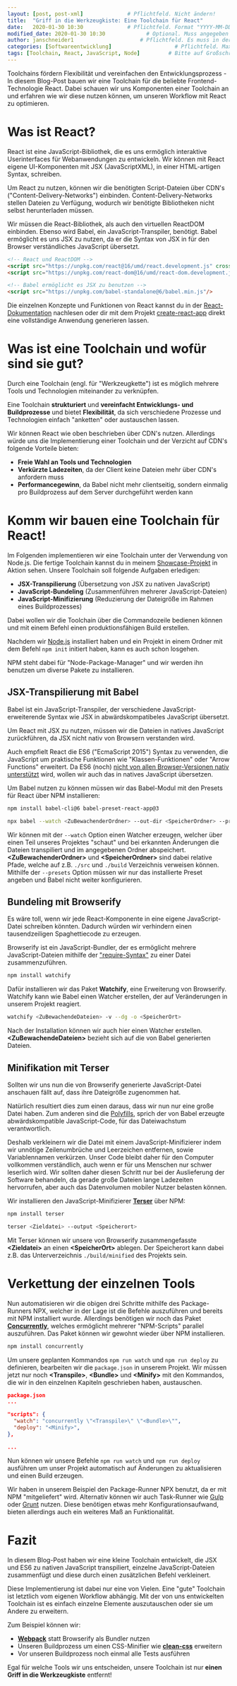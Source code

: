 ```yaml
---
layout: [post, post-xml]              # Pflichtfeld. Nicht ändern!
title:  "Griff in die Werkzeugkiste: Eine Toolchain für React"         # Pflichtfeld. Bitte einen Titel für den Blog Post angeben.
date:   2020-01-30 10:30              # Pflichtfeld. Format "YYYY-MM-DD HH:MM". Muss für Veröffentlichung in der Vergangenheit liegen. (Für Preview egal)
modified_date: 2020-01-30 10:30             # Optional. Muss angegeben werden, wenn eine bestehende Datei geändert wird.
author: janschneider1                     # Pflichtfeld. Es muss in der "authors.yml" einen Eintrag mit diesem Namen geben.
categories: [Softwareentwicklung]                    # Pflichtfeld. Maximal eine der angegebenen Kategorien verwenden.
tags: [Toolchain, React, JavaScript, Node]         # Bitte auf Großschreibung achten.
---
```


Toolchains fördern Flexibilität und vereinfachen den Entwicklungsprozess - In diesem Blog-Post bauen wir eine Toolchain für die beliebte Frontend-Technologie React. 
Dabei schauen wir uns Komponenten einer Toolchain an und erfahren wie wir diese nutzen können, um unseren Workflow mit React zu optimieren.

# Was ist React?

React ist eine JavaScript-Bibliothek, die es uns ermöglich interaktive Userinterfaces für Webanwendungen zu entwickeln.
Wir können mit React eigene UI-Komponenten mit JSX (JavaScriptXML), in einer HTML-artigen Syntax, schreiben.

Um React zu nutzen, können wir die benötigten Script-Dateien über CDN's ("Content-Delivery-Networks") einbinden.
Content-Delivery-Networks stellen Dateien zu Verfügung, wodurch wir benötigte Bibliotheken nicht selbst herunterladen müssen.

Wir müssen die React-Bibliothek, als auch den virtuellen ReactDOM einbinden. 
Ebenso wird Babel, ein JavaScript-Transpiler, benötigt.
Babel ermöglicht es uns JSX zu nutzen, da er die Syntax von JSX in für den Browser verständliches JavaScript übersetzt.

```html
<!-- React und ReactDOM -->
<script src="https://unpkg.com/react@16/umd/react.development.js" crossorigin></script>
<script src="https://unpkg.com/react-dom@16/umd/react-dom.development.js" crossorigin></script>

<!-- Babel ermöglicht es JSX zu benutzen -->
<script src="https://unpkg.com/babel-standalone@6/babel.min.js"/>
```

Die einzelnen Konzepte und Funktionen von React kannst du in der [React-Dokumentation](https://reactjs.org/docs/hello-world.html) nachlesen
oder dir mit dem Projekt [create-react-app](https://github.com/facebook/create-react-app) direkt eine vollständige Anwendung generieren lassen.

# Was ist eine Toolchain und wofür sind sie gut?

Durch eine Toolchain (engl. für "Werkzeugkette") ist es möglich mehrere Tools und Technologien miteinander zu verknüpfen.

Eine Toolchain **strukturiert** und **vereinfacht Entwicklungs- und Buildprozesse** und bietet **Flexibilität**, da sich verschiedene Prozesse und Technologien einfach "anketten" oder austauschen lassen.

Wir können React wie oben beschrieben über CDN's nutzen. 
Allerdings würde uns die Implementierung einer Toolchain und der Verzicht auf CDN's folgende Vorteile bieten:
- **Freie Wahl an Tools und Technologien**
- **Verkürzte Ladezeiten**, da der Client keine Dateien mehr über CDN's anfordern muss
- **Performancegewinn**, da Babel nicht mehr clientseitig, sondern einmalig pro Buildprozess auf dem Server durchgeführt werden kann

# Komm wir bauen eine Toolchain für React!

Im Folgenden implementieren wir eine Toolchain unter der Verwendung von Node.js. 
Die fertige Toolchain kannst du in meinem [Showcase-Projekt](https://github.com/JanSchneider1/PipePuzzle_React) in Aktion sehen. 
Unsere Toolchain soll folgende Aufgaben erledigen:

- **JSX-Transpilierung** (Übersetzung von JSX zu nativen JavaScript)
- **JavaScript-Bundeling** (Zusammenführen mehrerer JavaScript-Dateien)
- **JavaScript-Minifizierung** (Reduzierung der Dateigröße im Rahmen eines Buildprozesses)

Dabei wollen wir die Toolchain über die Commandozeile bedienen können und mit einem Befehl einen produktionsfähigen Build erstellen.

Nachdem wir [Node.js](https://nodejs.org/en/) installiert haben und ein Projekt in einem Ordner mit dem Befehl `npm init` initiert haben, kann es auch schon losgehen.

NPM steht dabei für "Node-Package-Manager" und wir werden ihn benutzen um diverse Pakete zu installieren.

## JSX-Transpilierung mit Babel

Babel ist ein JavaScript-Transpiler, der verschiedene JavaScript-erweiterende Syntax wie JSX in abwärdskompatibeles JavaScript übersetzt.

Um React mit JSX zu nutzen, müssen wir die Dateien in natives JavaScript zurückführen, da JSX nicht nativ von Browsern verstanden wird. 

Auch empfielt React die ES6 ("EcmaScript 2015") Syntax zu verwenden, die JavaScript um praktische Funktionen wie "Klassen-Funktionen" oder "Arrow Functions" erweitert.
Da ES6 (noch) [nicht von allen Browser-Versionen nativ unterstützt](https://www.w3schools.com/js/js_es6.asp) wird, wollen wir auch das in natives JavaScript übersetzen.

Um Babel nutzen zu können müssen wir das Babel-Modul mit den Presets für React über NPM installieren:

```bash
npm install babel-cli@6 babel-preset-react-app@3
```

```bash
npx babel --watch <ZuBewachenderOrdner> --out-dir <SpeicherOrdner> --presets react-app/prod
```

Wir können mit der `--watch` Option einen Watcher erzeugen, welcher über einen Teil unseres Projektes "schaut" und bei erkannten Änderungen die Dateien transpiliert und im angegebenen Ordner abspeichert.
 **\<ZuBewachenderOrdner>** und **\<SpeicherOrdner>** sind dabei relative Pfade, welche auf z.B. `./src` und `./build` Verzeichnis verweisen können. Mithilfe der `--presets` Option
 müssen wir nur das installierte Preset angeben und Babel nicht weiter konfigurieren.

## Bundeling mit Browserify

Es wäre toll, wenn wir jede React-Komponente in eine eigene JavaScript-Datei schreiben könnten.
Dadurch würden wir verhindern einen tausendzeiligen Spaghettiecode zu erzeugen.

Browserify ist ein JavaScript-Bundler, der es ermöglicht mehrere JavaScript-Dateien mithilfe der ["require-Syntax"](http://browserify.org/) zu einer Datei zusammenzuführen.

```bash
npm install watchify
```

Dafür installieren wir das Paket **Watchify**, eine Erweiterung von Browserify.
Watchify kann wie Babel einen Watcher erstellen, der auf Veränderungen in unserem Projekt reagiert.

```bash
watchify <ZuBewachendeDateien> -v --dg -o <SpeicherOrt>
```

Nach der Installation können wir auch hier einen Watcher erstellen. 
**\<ZuBewachendeDateien>** bezieht sich auf die von Babel generierten Dateien.


## Minifikation mit Terser

Sollten wir uns nun die von Browserify generierte JavaScript-Datei anschauen fällt auf, dass ihre Dateigröße zugenommen hat.
 
Natürlich resultiert dies zum einen daraus, dass wir nun nur eine große Datei haben.
Zum anderen sind die [Polyfills](https://developer.mozilla.org/en-US/docs/Glossary/Polyfill), sprich der von Babel erzeugte abwärdskompatible JavaScript-Code, für das Dateiwachstum verantwortlich.

Deshalb verkleinern wir die Datei mit einem JavaScript-Minifizierer indem wir unnötige Zeilenumbrüche und Leerzeichen entfernen, sowie Variablennamen verkürzen.
Unser Code bleibt daher für den Computer vollkommen verständlich, auch wenn er für uns Menschen nur schwer leserlich wird.
Wir sollten daher diesen Schritt nur bei der Auslieferung der Software behandeln, da gerade große Dateien lange Ladezeiten hervorrufen, aber auch das Datenvolumen mobiler Nutzer belasten können.

Wir installieren den JavaScript-Minifizierer [**Terser**](https://github.com/terser/terser) über NPM:

```bash
npm install terser
```

```bash
terser <Zieldatei> --output <Speicherort>
```

Mit Terser können wir unsere von Browserify zusammengefasste  **\<Zieldatei>** an einen  **\<SpeicherOrt>** ablegen.
Der Speicherort kann dabei z.B. das Unterverzeichnis `./build/minified` des Projekts sein.

# Verkettung der einzelnen Tools

Nun automatisieren wir die obigen drei Schritte mithilfe des Package-Runners NPX, welcher in der Lage ist die Befehle auszuführen und bereits mit NPM installiert wurde.
Allerdings benötigen wir noch das Paket [**Concurrently**](https://www.npmjs.com/package/concurrently), welches ermöglicht mehrerer "NPM-Scripts" parallel auszuführen.
Das Paket können wir gewohnt wieder über NPM installieren.

```bash
npm install concurrently
```

Um unsere geplanten Kommandos `npm run watch` und `npm run deploy` zu definieren, bearbeiten wir die `package.json` in unserem Projekt.
Wir müssen jetzt nur noch  **\<Transpile>**,  **\<Bundle>** und **\<Minify>** mit den Kommandos, die wir in den einzelnen Kapiteln geschrieben haben, austauschen.

```json
package.json
...

"scripts": {
  "watch": "concurrently \"<Transpile>\" \"<Bundle>\"",
  "deploy": "<Minify>",
},

...
```

Nun können wir unsere Befehle `npm run watch` und `npm run deploy` ausführen um unser Projekt automatisch auf Änderungen zu aktualisieren und einen Build erzeugen.

Wir haben in unserem Beispiel den Package-Runner NPX benutzt, da er mit NPM "mitgeliefert" wird. Alternativ können
wir auch Task-Runner wie [Gulp](https://gulpjs.com) oder [Grunt](https://gruntjs.com) nutzen. 
Diese benötigen etwas mehr Konfigurationsaufwand, bieten allerdings auch ein weiteres Maß an Funktionalität.

# Fazit

In diesem Blog-Post haben wir eine kleine Toolchain entwickelt, die JSX und ES6 zu nativen JavaScript transpiliert,
einzelne JavaScript-Dateien zusammenfügt und diese durch einen zusätzlichen Befehl verkleinert.

Diese Implementierung ist dabei nur eine von Vielen. 
Eine "gute" Toolchain ist letztlich vom eigenen Workflow abhängig.
Mit der von uns entwickelten Toolchain ist es einfach einzelne Elemente auszutauschen oder sie um Andere zu erweitern.

Zum Beispiel können wir:
- [**Webpack**](https://webpack.js.org) statt Browserify als Bundler nutzen
- Unseren Buildprozess um einen CSS-Minifier wie [**clean-css**](https://github.com/jakubpawlowicz/clean-css) erweitern
- Vor unseren Buildprozess noch einmal alle Tests ausführen

Egal für welche Tools wir uns entscheiden, unsere Toolchain ist nur **einen Griff in die Werkzeugkiste** entfernt!
